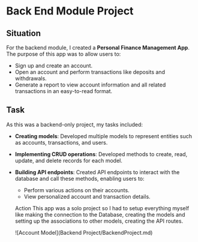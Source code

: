 # Back End Module Project

## Situation

For the backend module, I created a **Personal Finance Management App**. The purpose of this app was to allow users to:

- Sign up and create an account.
- Open an account and perform transactions like deposits and withdrawals.
- Generate a report to view account information and all related transactions in an easy-to-read format.

## Task

As this was a backend-only project, my tasks included:

- **Creating models**: Developed multiple models to represent entities such as accounts, transactions, and users.
- **Implementing CRUD operations**: Developed methods to create, read, update, and delete records for each model.
- **Building API endpoints**: Created API endpoints to interact with the database and call these methods, enabling users to:

  - Perform various actions on their accounts.
  - View personalized account and transaction details.

  Action
  This app was a solo project so I had to setup everything myself like making the connection to the Database, creating the models and setting up the associations to other models, creating the API routes.

  ![Account Model](Backend Project/BackendProject.md)
